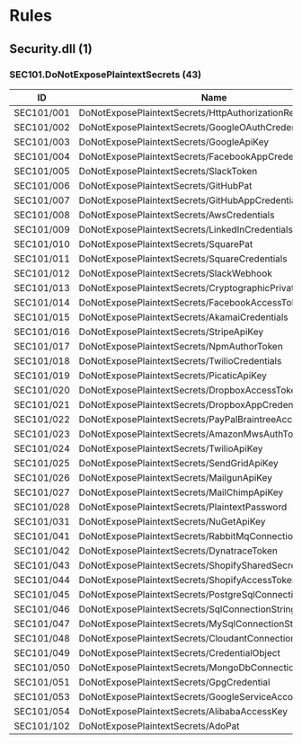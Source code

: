 # Rules

## Security.dll (1)

### SEC101.DoNotExposePlaintextSecrets (43)
ID | Name | Validation
---| --- | ---
SEC101/001 | DoNotExposePlaintextSecrets/HttpAuthorizationRequestHeader | Y
SEC101/002 | DoNotExposePlaintextSecrets/GoogleOAuthCredentials | -
SEC101/003 | DoNotExposePlaintextSecrets/GoogleApiKey | Y
SEC101/004 | DoNotExposePlaintextSecrets/FacebookAppCredentials | Y
SEC101/005 | DoNotExposePlaintextSecrets/SlackToken | Y
SEC101/006 | DoNotExposePlaintextSecrets/GitHubPat | Y
SEC101/007 | DoNotExposePlaintextSecrets/GitHubAppCredentials | -
SEC101/008 | DoNotExposePlaintextSecrets/AwsCredentials | Y
SEC101/009 | DoNotExposePlaintextSecrets/LinkedInCredentials | -
SEC101/010 | DoNotExposePlaintextSecrets/SquarePat | Y
SEC101/011 | DoNotExposePlaintextSecrets/SquareCredentials | -
SEC101/012 | DoNotExposePlaintextSecrets/SlackWebhook | Y
SEC101/013 | DoNotExposePlaintextSecrets/CryptographicPrivateKey | -
SEC101/014 | DoNotExposePlaintextSecrets/FacebookAccessToken | -
SEC101/015 | DoNotExposePlaintextSecrets/AkamaiCredentials | Y
SEC101/016 | DoNotExposePlaintextSecrets/StripeApiKey | Y
SEC101/017 | DoNotExposePlaintextSecrets/NpmAuthorToken | Y
SEC101/018 | DoNotExposePlaintextSecrets/TwilioCredentials | Y
SEC101/019 | DoNotExposePlaintextSecrets/PicaticApiKey | -
SEC101/020 | DoNotExposePlaintextSecrets/DropboxAccessToken | Y
SEC101/021 | DoNotExposePlaintextSecrets/DropboxAppCredentials | Y
SEC101/022 | DoNotExposePlaintextSecrets/PayPalBraintreeAccessToken | -
SEC101/023 | DoNotExposePlaintextSecrets/AmazonMwsAuthToken | -
SEC101/024 | DoNotExposePlaintextSecrets/TwilioApiKey | -
SEC101/025 | DoNotExposePlaintextSecrets/SendGridApiKey | Y
SEC101/026 | DoNotExposePlaintextSecrets/MailgunApiKey | Y
SEC101/027 | DoNotExposePlaintextSecrets/MailChimpApiKey | Y
SEC101/028 | DoNotExposePlaintextSecrets/PlaintextPassword | -
SEC101/031 | DoNotExposePlaintextSecrets/NuGetApiKey | -
SEC101/041 | DoNotExposePlaintextSecrets/RabbitMqConnectionString | Y
SEC101/042 | DoNotExposePlaintextSecrets/DynatraceToken | -
SEC101/043 | DoNotExposePlaintextSecrets/ShopifySharedSecret | -
SEC101/044 | DoNotExposePlaintextSecrets/ShopifyAccessToken | -
SEC101/045 | DoNotExposePlaintextSecrets/PostgreSqlConnectionString | Y
SEC101/046 | DoNotExposePlaintextSecrets/SqlConnectionString | Y
SEC101/047 | DoNotExposePlaintextSecrets/MySqlConnectionString | Y
SEC101/048 | DoNotExposePlaintextSecrets/CloudantConnectionString | Y
SEC101/049 | DoNotExposePlaintextSecrets/CredentialObject | -
SEC101/050 | DoNotExposePlaintextSecrets/MongoDbConnectionString | -
SEC101/051 | DoNotExposePlaintextSecrets/GpgCredential | -
SEC101/053 | DoNotExposePlaintextSecrets/GoogleServiceAccountKey | -
SEC101/054 | DoNotExposePlaintextSecrets/AlibabaAccessKey | -
SEC101/102 | DoNotExposePlaintextSecrets/AdoPat | -

